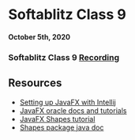# Softablitz Class 9

#### October 5th, 2020

### Softablitz Class 9 [Recording](https://drive.google.com/file/d/1KaHGW_9DRYpL3dVEmBu4m0P2se86iqFm/view?usp=sharing)

## Resources

- [Setting up JavaFX with Intellij](https://openjfx.io/openjfx-docs/#IDE-Intellij)
- [JavaFX oracle docs and tutorials](https://docs.oracle.com/javase/8/javase-clienttechnologies.html)
- [JavaFX Shapes tutorial](https://www.tutorialspoint.com/javafx/javafx_2d_shapes.html)
- [Shapes package java doc](https://docs.oracle.com/javase/8/javafx/api/javafx/scene/shape/package-summary.html)
